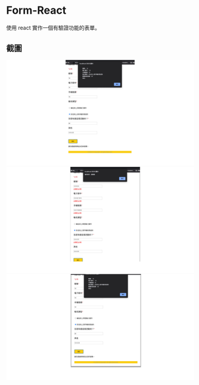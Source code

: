 # Form-React
使用 react 實作一個有驗證功能的表單。
## 截圖
![截圖](https://github.com/Wozski/Form-react/blob/main/pic/Form.jpg)
![截圖](https://github.com/Wozski/Form-react/blob/main/pic/Form2.jpg)
![截圖](https://github.com/Wozski/Form-react/blob/main/pic/Form-3.jpg)

